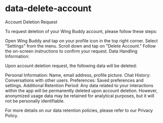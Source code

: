 # data-delete-account

Account Deletion Request

To request deletion of your Wing Buddy account, please follow these steps:

Open Wing Buddy and tap on your profile icon in the top right corner.
Select "Settings" from the menu.
Scroll down and tap on "Delete Account."
Follow the on-screen instructions to confirm your request.
Data Handling Information:

Upon account deletion request, the following data will be deleted:

Personal Information: Name, email address, profile picture.
Chat History: Conversations with other users.
Preferences: Saved preferences and settings.
Additional Retention Period:
Any data related to your interactions within the app will be permanently deleted upon account deletion. However, anonymized usage data may be retained for analytical purposes, but it will not be personally identifiable.

For more details on our data retention policies, please refer to our Privacy Policy.
